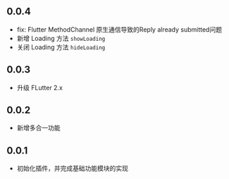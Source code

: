 ## 0.0.4

* fix: Flutter MethodChannel 原生通信导致的Reply already submitted问题
* 新增 Loading 方法 `showLoading`
* 关闭 Loading 方法 `hideLoading`

## 0.0.3

* 升级 FLutter 2.x

## 0.0.2

* 新增多合一功能

## 0.0.1

* 初始化插件，并完成基础功能模块的实现
